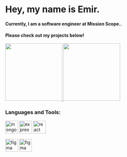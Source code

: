 <h1 align="left">Hey, my name is Emir. </h1>
<h4 align="left">Currently, I am a software engineer at Mission Scope..
<h4 align="left">Please check out my projects below!


<br>
<a href="https://github.com/xEYKx">
  <br>
   <img height="180em" src="https://github.com/xEYKx/xEYKx/assets/83879349/2ac1b3c7-8b0a-4586-85c0-503cafb17eb1" />
  <img height="180em" src="https://github.com/xEYKx/xEYKx/assets/83879349/02e6c3dd-4d2e-4943-92d5-2e812343424a" />
</a>
<h3 align="left">Languages and Tools:</h3>

<p align="left"> 
  <img src="https://www.vectorlogo.zone/logos/mongodb/mongodb-icon.svg" alt="mongoDB" width="40" height="40"/> </a>
  <img src="https://www.vectorlogo.zone/logos/expressjs/expressjs-icon.svg" alt="express" width="40" height="40"/> </a>
  <img src="https://reactnative.dev/img/header_logo.svg" alt="react" width="40" height="40"/> </a
  <img src="https://sachsenhofer.io/wp-content/uploads/2018/06/node-js-white.png" alt="nodejs" width="40" height="40"/> </a>
  
  <img src="https://www.vectorlogo.zone/logos/figma/figma-icon.svg" alt="figma" width="40" height="40"/> </a>
  <img src="https://www.vectorlogo.zone/logos/figma/figma-icon.svg" alt="figma" width="40" height="40"/> </a>
</p>

<!--  
<br><br>Actively involved in guiding and mentoring peers, my current focus is on honing full-stack development skills using JavaScript.
  
<br><br>Driven by a desire for hands-on experience, I'm eager to contribute to a dynamic work environment and facilitate organizational growth. My approach involves taking ownership of projects with a positive and enthusiastic outlook.

<br><br>With expertise in the MERN stack (MongoDB, Express, React, Node.js), I excel in developing visually captivating and responsive applications. My background includes over 10 years as an entrepreneur, leading a diverse team to create apparel and accessory collection from concept to creation. This entrepreneurial mindset enhances my ability to drive transformative change, increasing shareholder value and swiftly scaling businesses to seize market opportunities.

<br><br>A results-driven leader, I bring strategic planning and execution skills to the table. Let's connect to explore how I can contribute to your team's success.

 Why the suit? I’m also Menswear designer & a bespoke suit maker. this line should be hiddin on its own -
</h4>

<p>
<!-- Currently learning **NodeJs & React** -->

<!-- Know about my experiences <a href="https://www.linkedin.com/in/emir-yunus/">Linkedin</a> 
</p> 

<h3 align="left">Connect with me:</h3>
<p align="left">
How to reach me -> <a href="mailto:emir@tailoringnyc.com">Conatct</a> 
</p>
-->
<!--
<h3 align="left">Languages and Tools:</h3>
<p align="left"> 
   <img src="" alt="HTML5" width="40" height="40"/> </a>  // this line should be hidden on its own.
  <img src="https://upload.vectorlogo.zone/logos/javascript/images/239ec8a4-163e-4792-83b6-3f6d96911757.svg" alt="Javascript" width="40" height="40"/> 
  <img src="https://reactnative.dev/img/header_logo.svg" alt="react" width="40" height="40"/> </a
  <img src="https://sachsenhofer.io/wp-content/uploads/2018/06/node-js-white.png" alt="nodejs" width="40" height="40"/> </a>
  <img src="https://www.vectorlogo.zone/logos/mongodb/mongodb-icon.svg" alt="mongoDB" width="40" height="40"/> </a>
</a>  
  <img src="https://www.vectorlogo.zone/logos/figma/figma-icon.svg" alt="figma" width="40" height="40"/> </a>
  <img src="https://cdn.worldvectorlogo.com/logos/adobe-xd.svg" alt="adobe_xd" width="40" height="40"/> </a> 
  <img src="https://www.vectorlogo.zone/logos/adobe_illustrator/adobe_illustrator-icon.svg" alt="adobe_ai" width="40" height="40"/> </a> 
  <img src="https://raw.githubusercontent.com/devicons/devicon/master/icons/photoshop/photoshop-line.svg" alt="photoshop" width="40" height="40"/> </a> 
  <img src="https://www.vectorlogo.zone/logos/w3_html5/w3_html5-icon.svg" alt="HTML5" width="40" height="40"/> </a>
  <img src="https://www.vectorlogo.zone/logos/w3_css/w3_css-icon.svg" alt="CSS" width="40" height="40"/> </a> 
</p>
-->

